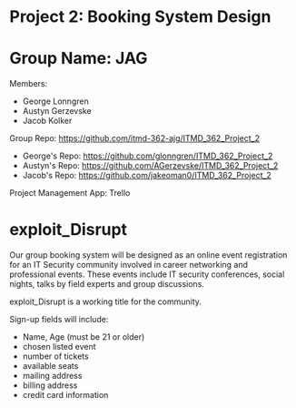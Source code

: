 # Project 2: Booking System Design

# Group Name: JAG
Members:
  - George Lonngren
  - Austyn Gerzevske
  - Jacob Kolker

Group Repo: https://github.com/itmd-362-ajg/ITMD_362_Project_2
  - George's Repo: https://github.com/glonngren/ITMD_362_Project_2
  - Austyn's Repo: https://github.com/AGerzevske/ITMD_362_Project_2
  - Jacob's Repo: https://github.com/jakeoman0/ITMD_362_Project_2

Project Management App: Trello

# exploit_Disrupt

Our group booking system will be designed as an online event registration for
an IT Security community involved in career networking and professional events. These
events include IT security conferences, social nights, talks by field experts and group
discussions.

exploit_Disrupt is a working title for the community.

Sign-up fields will include:
  - Name, Age (must be 21 or older)
  - chosen listed event
  - number of tickets
  - available seats
  - mailing address
  - billing address
  - credit card information
